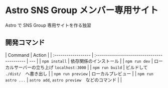 # Astro SNS Group メンバー専用サイト

Astro で SNS Group 専用サイトを作る独習

## 開発コマンド

| Command             | Action                                       |
| :------------------ | :------------------------------------------- | --- |
| `npm install`       | 依存関係のインストール                       |
| `npm run dev`       | ローカルサーバーの立ち上げ `localhost:3000`  |
| `npm run build`     | ビルドして `./dist/`　へ書き出し             |
| `npm run preview`   | ローカルプレビュー                           |
| `npm run astro ...` | `astro add`, `astro preview`　などのコマンド |     |
